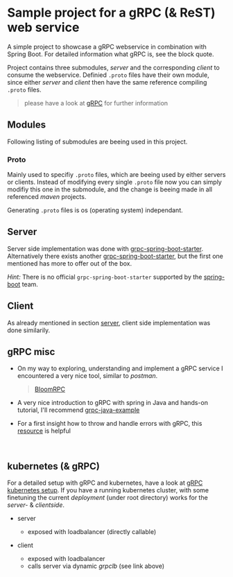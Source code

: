 # Sample project for a gRPC (& ReST) web service

A simple project to showcase a gRPC webservice in combination with Spring Boot. 
For detailed information what gRPC is, see the block quote.

Project contains three submodules, _server_ and the corresponding _client_ 
to consume the webservice. 
Definied `.proto` files have their own module, since either _server_ and _client_
then have the same reference compiling `.proto` files.


> please have a look at [gRPC](https://grpc.io/) for further information

## Modules

Following listing of submodules are beeing used in this project.
<br>

### Proto

Mainly used to specifiy `.proto` files, which are beeing used by either
servers or clients. Instead of modifying every single `.proto` file
now you can simply modifiy this one in the submodule, and the change
is beeing made in all referenced _maven_ projects.

Generating `.proto` files is os (operating system) independant.
<br>

## Server

Server side implementation was done with [grpc-spring-boot-starter](https://github.com/yidongnan/grpc-spring-boot-starter).
Alternatively there exists another [grpc-spring-boot-starter](https://github.com/LogNet/grpc-spring-boot-starter),
but the first one mentioned has more to offer out of the box.

_Hint:_ There is no official `grpc-spring-boot-starter` supported by the 
[spring-boot](https://github.com/spring-projects/spring-boot/tree/master/spring-boot-project/spring-boot-starters)
team.
<br>

## Client

As already mentioned in section [server](#server), client side implementation was done
similarily.
<br>

## gRPC misc

- On my way to exploring, understanding and implement a gRPC service 
I encountered a very nice tool, similar to _postman_.
    > [BloomRPC](https://github.com/uw-labs/bloomrpc)
  
- A very nice introduction to gRPC with spring in Java and hands-on tutorial, 
I'll recommend [grpc-java-example](https://codenotfound.com/grpc-java-example.html)
  

- For a first insight how to throw and handle errors with gRPC, 
  this [resource](https://www.vinsguru.com/grpc-error-handling/) is helpful
<br>
  
## kubernetes (& gRPC)

For a detailed setup with gRPC and kubernetes, have a look at [gRPC kubernetes setup](https://yidongnan.github.io/grpc-spring-boot-starter/en/kubernetes.html).
If you have a running kubernetes cluster, with some finetuning the 
current _deployment_ (under root directory) works for the _server-_ & _clientside_.

- server
  - exposed with loadbalancer (directly callable)
  
- client
  - exposed with loadbalancer
  - calls server via dynamic _grpclb_ (see link above)